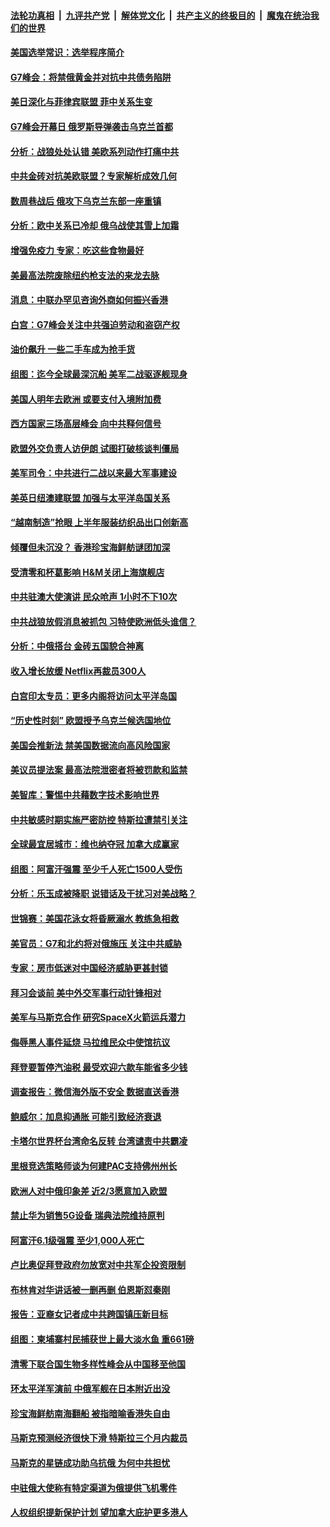 ####  [法轮功真相](../../../../basic/blob/master/README.md?t=06270331) &nbsp;|&nbsp; [九评共产党](../../../../9ping.md/blob/master/README.md?t=06270331) &nbsp;|&nbsp; [解体党文化](../../../../jtdwh.md/blob/master/README.md?t=06270331)  &nbsp;|&nbsp; [共产主义的终极目的](../../../../gczydzjmd.md/blob/master/README.md?t=06270331) &nbsp;|&nbsp; [魔鬼在统治我们的世界](../../../../mgztzwmdsj.md/blob/master/README.md?t=06270331) 

#### [美国选举常识：选举程序简介](../pages/nsc418/n13767814.md?t=06270331) 

#### [G7峰会：将禁俄黄金并对抗中共债务陷阱](../pages/nsc418/n13767783.md?t=06270331) 

#### [美日深化与菲律宾联盟 菲中关系生变](../pages/nsc418/n13767862.md?t=06270331) 

#### [G7峰会开幕日 俄罗斯导弹袭击乌克兰首都](../pages/nsc418/n13767843.md?t=06270331) 

#### [分析：战狼处处认错 美欧系列动作打痛中共](../pages/nsc418/n13767077.md?t=06270331) 

#### [中共金砖对抗美欧联盟？专家解析成效几何](../pages/nsc418/n13766960.md?t=06270331) 

#### [数周巷战后 俄攻下乌克兰东部一座重镇](../pages/nsc418/n13767441.md?t=06270331) 

#### [分析：欧中关系已冷却 俄乌战使其雪上加霜](../pages/nsc418/n13766306.md?t=06270331) 

#### [增强免疫力 专家：吃这些食物最好](../pages/nsc418/n13767407.md?t=06270331) 

#### [美最高法院废除纽约枪支法的来龙去脉](../pages/nsc418/n13766223.md?t=06270331) 

#### [消息：中联办罕见咨询外商如何振兴香港](../pages/nsc418/n13767422.md?t=06270331) 

#### [白宫：G7峰会关注中共强迫劳动和盗窃产权](../pages/nsc418/n13767417.md?t=06270331) 

#### [油价飙升 一些二手车成为抢手货](../pages/nsc418/n13767356.md?t=06270331) 

#### [组图：迄今全球最深沉船 美军二战驱逐舰现身](../pages/nsc418/n13767363.md?t=06270331) 

#### [美国人明年去欧洲 或要支付入境附加费](../pages/nsc418/n13767316.md?t=06270331) 

#### [西方国家三场高层峰会 向中共释何信号](../pages/nsc418/n13766976.md?t=06270331) 

#### [欧盟外交负责人访伊朗 试图打破核谈判僵局](../pages/nsc418/n13767273.md?t=06270331) 

#### [美军司令：中共进行二战以来最大军事建设](../pages/nsc418/n13767236.md?t=06270331) 

#### [美英日纽澳建联盟 加强与太平洋岛国关系](../pages/nsc418/n13767100.md?t=06270331) 

#### [“越南制造”抢眼 上半年服装纺织品出口创新高](../pages/nsc418/n13766865.md?t=06270331) 

#### [倾覆但未沉没？ 香港珍宝海鲜舫谜团加深](../pages/nsc418/n13766928.md?t=06270331) 

#### [受清零和杯葛影响 H&M关闭上海旗舰店](../pages/nsc418/n13766908.md?t=06270331) 

#### [中共驻澳大使演讲 民众呛声 1小时不下10次](../pages/nsc418/n13766877.md?t=06270331) 

#### [中共战狼放假消息被抓包 习特使欧洲低头谁信？](../pages/nsc418/n13766705.md?t=06270331) 

#### [分析：中俄搭台 金砖五国貌合神离](../pages/nsc418/n13766786.md?t=06270331) 

#### [收入增长放缓 Netflix再裁员300人](../pages/nsc418/n13766507.md?t=06270331) 

#### [白宫印太专员：更多内阁将访问太平洋岛国](../pages/nsc418/n13766151.md?t=06270331) 

#### [“历史性时刻” 欧盟授予乌克兰候选国地位](../pages/nsc418/n13766252.md?t=06270331) 

#### [美国会推新法 禁美国数据流向高风险国家](../pages/nsc418/n13766248.md?t=06270331) 

#### [美议员提法案 最高法院泄密者将被罚款和监禁](../pages/nsc418/n13766029.md?t=06270331) 

#### [美智库：警惕中共藉数字技术影响世界](../pages/nsc418/n13766183.md?t=06270331) 

#### [中共敏感时期实施严密防控 特斯拉遭禁引关注](../pages/nsc418/n13766096.md?t=06270331) 

#### [全球最宜居城市：维也纳夺冠 加拿大成赢家](../pages/nsc418/n13765929.md?t=06270331) 

#### [组图：阿富汗强震 至少千人死亡1500人受伤](../pages/nsc418/n13765769.md?t=06270331) 

#### [分析：乐玉成被降职 说错话及干扰习对美战略？](../pages/nsc418/n13765372.md?t=06270331) 

#### [世锦赛：美国花泳女将昏厥溺水 教练急相救](../pages/nsc418/n13765818.md?t=06270331) 

#### [美官员：G7和北约将对俄施压 关注中共威胁](../pages/nsc418/n13765747.md?t=06270331) 

#### [专家：房市低迷对中国经济威胁更甚封锁](../pages/nsc418/n13765712.md?t=06270331) 

#### [拜习会谈前 美中外交军事行动针锋相对](../pages/nsc418/n13765122.md?t=06270331) 

#### [美军与马斯克合作 研究SpaceX火箭运兵潜力](../pages/nsc418/n13765587.md?t=06270331) 

#### [侮辱黑人事件延烧 马拉维民众中使馆抗议](../pages/nsc418/n13765553.md?t=06270331) 

#### [拜登要暂停汽油税 最受欢迎六款车能省多少钱](../pages/nsc418/n13765362.md?t=06270331) 

#### [调查报告：微信海外版不安全 数据直送香港](../pages/nsc418/n13765533.md?t=06270331) 

#### [鲍威尔：加息抑通胀 可能引致经济衰退](../pages/nsc418/n13765360.md?t=06270331) 

#### [卡塔尔世界杯台湾命名反转 台湾谴责中共霸凌](../pages/nsc418/n13765273.md?t=06270331) 

#### [里根竞选策略师谈为何建PAC支持佛州州长](../pages/nsc418/n13765212.md?t=06270331) 

#### [欧洲人对中俄印象差 近2/3愿意加入欧盟](../pages/nsc418/n13765290.md?t=06270331) 

#### [禁止华为销售5G设备 瑞典法院维持原判](../pages/nsc418/n13765172.md?t=06270331) 

#### [阿富汗6.1级强震 至少1,000人死亡](../pages/nsc418/n13764950.md?t=06270331) 

#### [卢比奥促拜登政府勿放宽对中共军企投资限制](../pages/nsc418/n13764949.md?t=06270331) 

#### [布林肯对华讲话被一删再删 伯恩斯怼秦刚](../pages/nsc418/n13764796.md?t=06270331) 

#### [报告：亚裔女记者成中共跨国镇压新目标](../pages/nsc418/n13764751.md?t=06270331) 

#### [组图：柬埔寨村民捕获世上最大淡水鱼 重661磅](../pages/nsc418/n13764529.md?t=06270331) 

#### [清零下联合国生物多样性峰会从中国移至他国](../pages/nsc418/n13764590.md?t=06270331) 

#### [环太平洋军演前 中俄军舰在日本附近出没](../pages/nsc418/n13764571.md?t=06270331) 

#### [珍宝海鲜舫南海翻船 被指暗喻香港失自由](../pages/nsc418/n13764446.md?t=06270331) 

#### [马斯克预测经济很快下滑 特斯拉三个月内裁员](../pages/nsc418/n13764389.md?t=06270331) 

#### [马斯克的星链成功助乌抗俄 为何中共担忧](../pages/nsc418/n13764450.md?t=06270331) 

#### [中驻俄大使称有特定渠道为俄提供飞机零件](../pages/nsc418/n13764456.md?t=06270331) 

#### [人权组织提新保护计划 望加拿大庇护更多港人](../pages/nsc418/n13764451.md?t=06270331) 

